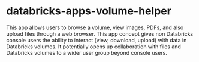 # databricks-apps-volume-helper

This app allows users to browse a volume, view images, PDFs, and also upload files through a web browser. 
This app concept gives non Databricks console users the ability to interact (view, download, upload) with data in Databricks volumes. 
It potentially opens up collaboration with files and Databricks volumes to a wider user group beyond console users.

